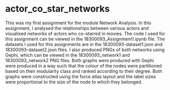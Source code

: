 # actor_co_star_networks
This was my first assignment for the module Network Analysis. In this assignment, I analysed the relationships between various actors and 
visualised networks of actors who co-starred in movies. The code I used for this assignment can be viewed in the 18300093_Assignment1.ipynb file.
The datasets I used for this assignments are in the 18300093-dataset1.json and 18300093-dataset2.json files. I also produced PNGs of both networks
using Gephi, which can be viewed in the 18300093_network1 and 18300093_network2 PNG files. Both graphs were  produced with Gephi were produced in a 
way such that the colour of the nodes were partitioned based on their modularity class and ranked according to their degree. Both graphs were constructed 
using the force atlas layout and the label sizes were proportional to the size of the node to which they belonged.
